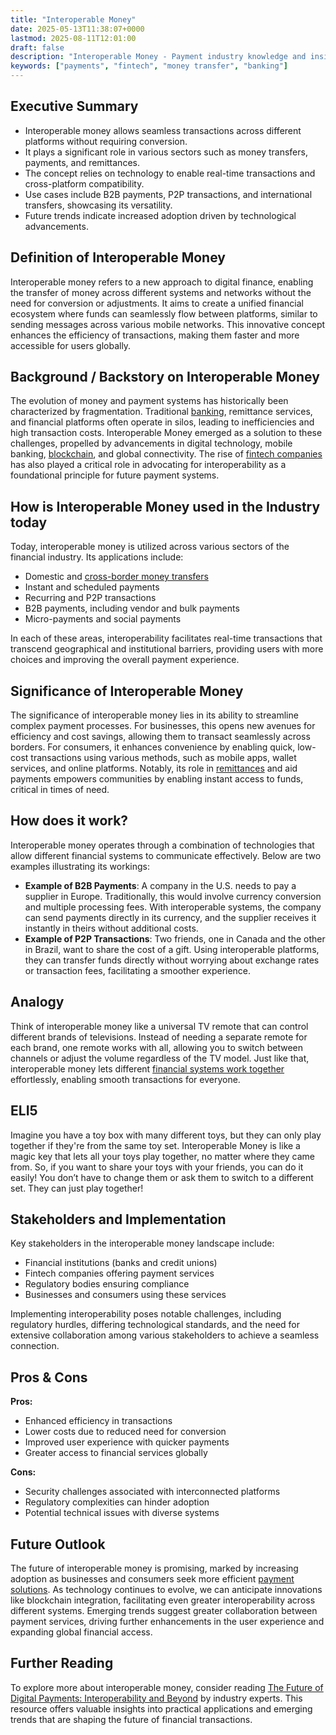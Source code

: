 ```yaml
---
title: "Interoperable Money"
date: 2025-05-13T11:38:07+0000
lastmod: 2025-08-11T12:01:00
draft: false
description: "Interoperable Money - Payment industry knowledge and insights"
keywords: ["payments", "fintech", "money transfer", "banking"]
---
```


## Executive Summary

- Interoperable money allows seamless transactions across different platforms without requiring conversion.
- It plays a significant role in various sectors such as money transfers, payments, and remittances.
- The concept relies on technology to enable real-time transactions and cross-platform compatibility.
- Use cases include B2B payments, P2P transactions, and international transfers, showcasing its versatility.
- Future trends indicate increased adoption driven by technological advancements.

## Definition of Interoperable Money
Interoperable money refers to a new approach to digital finance, enabling the transfer of money across different systems and networks without the need for conversion or adjustments. It aims to create a unified financial ecosystem where funds can seamlessly flow between platforms, similar to sending messages across various mobile networks. This innovative concept enhances the efficiency of transactions, making them faster and more accessible for users globally.

## Background / Backstory on Interoperable Money
The evolution of money and payment systems has historically been characterized by fragmentation. Traditional [banking](https://faisalkhanllc.xyz/resources/payments-wiki/banking/), remittance services, and financial platforms often operate in silos, leading to inefficiencies and high transaction costs. Interoperable Money emerged as a solution to these challenges, propelled by advancements in digital technology, mobile banking, [blockchain](https://faisalkhanllc.xyz/resources/payments-wiki/b/blockchain/), and global connectivity. The rise of [fintech companies](https://faisalkhanllc.xyz/resources/payments-wiki/f/fintech/) has also played a critical role in advocating for interoperability as a foundational principle for future payment systems.

## How is Interoperable Money used in the Industry today
Today, interoperable money is utilized across various sectors of the financial industry. Its applications include:

- Domestic and [cross-border money transfers](https://faisalkhanllc.xyz/resources/payments-wiki/cross-border-money-transfer/)
- Instant and scheduled payments
- Recurring and P2P transactions
- B2B payments, including vendor and bulk payments
- Micro-payments and social payments

In each of these areas, interoperability facilitates real-time transactions that transcend geographical and institutional barriers, providing users with more choices and improving the overall payment experience.

## Significance of Interoperable Money 
The significance of interoperable money lies in its ability to streamline complex payment processes. For businesses, this opens new avenues for efficiency and cost savings, allowing them to transact seamlessly across borders. For consumers, it enhances convenience by enabling quick, low-cost transactions using various methods, such as mobile apps, wallet services, and online platforms. Notably, its role in [remittances](https://faisalkhanllc.xyz/resources/payments-wiki/r/remittances/) and aid payments empowers communities by enabling instant access to funds, critical in times of need.

## How does it work?
Interoperable money operates through a combination of technologies that allow different financial systems to communicate effectively. Below are two examples illustrating its workings:

- **Example of B2B Payments**: A company in the U.S. needs to pay a supplier in Europe. Traditionally, this would involve currency conversion and multiple processing fees. With interoperable systems, the company can send payments directly in its currency, and the supplier receives it instantly in theirs without additional costs.
- **Example of P2P Transactions**: Two friends, one in Canada and the other in Brazil, want to share the cost of a gift. Using interoperable platforms, they can transfer funds directly without worrying about exchange rates or transaction fees, facilitating a smoother experience.

## Analogy
Think of interoperable money like a universal TV remote that can control different brands of televisions. Instead of needing a separate remote for each brand, one remote works with all, allowing you to switch between channels or adjust the volume regardless of the TV model. Just like that, interoperable money lets different [financial systems work together](https://faisalkhanllc.xyz/resources/payments-wiki/i/interoperability-in-payments/) effortlessly, enabling smooth transactions for everyone.

## ELI5
Imagine you have a toy box with many different toys, but they can only play together if they're from the same toy set. Interoperable Money is like a magic key that lets all your toys play together, no matter where they came from. So, if you want to share your toys with your friends, you can do it easily! You don’t have to change them or ask them to switch to a different set. They can just play together!

## Stakeholders and Implementation
Key stakeholders in the interoperable money landscape include:

- Financial institutions (banks and credit unions)
- Fintech companies offering payment services
- Regulatory bodies ensuring compliance
- Businesses and consumers using these services

Implementing interoperability poses notable challenges, including regulatory hurdles, differing technological standards, and the need for extensive collaboration among various stakeholders to achieve a seamless connection.

## Pros & Cons
**Pros:**

- Enhanced efficiency in transactions
- Lower costs due to reduced need for conversion
- Improved user experience with quicker payments
- Greater access to financial services globally

**Cons:**

- Security challenges associated with interconnected platforms
- Regulatory complexities can hinder adoption
- Potential technical issues with diverse systems

## Future Outlook
The future of interoperable money is promising, marked by increasing adoption as businesses and consumers seek more efficient [payment solutions](https://faisalkhanllc.xyz/resources/payments-wiki/d/digital-payments/). As technology continues to evolve, we can anticipate innovations like blockchain integration, facilitating even greater interoperability across different systems. Emerging trends suggest greater collaboration between payment services, driving further enhancements in the user experience and expanding global financial access.

## Further Reading
To explore more about interoperable money, consider reading [The Future of Digital Payments: Interoperability and Beyond](https://faisalkhanllc.xyz/resources/payments-wiki/i/interoperable-vs-non-interoperable/) by industry experts. This resource offers valuable insights into practical applications and emerging trends that are shaping the future of financial transactions.